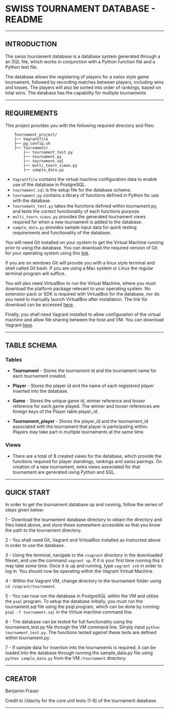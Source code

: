 # **SWISS TOURNAMENT DATABASE - README** 

----------


## INTRODUCTION 

The swiss tournament database is a database system generated through a an SQL file, which works in conjunction with a Python function file and a Python test file. 

The database allows the registering of players for a swiss style game tournament, followed by recording matches between players, including wins and losses. The players will also be sorted into order of rankings, based on total wins. The database has the capability for multiple tournaments

----------


## REQUIREMENTS 

This project provides you with the following required directory and files:

```
	Tournament_project/
	├── Vagrantfile
	├── pg_config.sh
	├── Tournament/
		├── tournament_test.py
		├── tournament.py
		├── tournament.sql
		├── multi_tourn_views.py
		├── sample_data.py
```
- `Vagrantfile` contains the virtual machine configuration data to enable use of the database in PostgreSQL.
- `tournament.sql` is the setup file for the database schema.
- `tournament.py` contains a library of functions defined in Python for use with the database.
- `tournament_test.py` takes the functions defined within tournament.py, and tests the correct functionality of each functions purpose. 
- `multi_tourn_views.py` provides the generated tournament views required for when a new tournament is added to the database.
- `sample_data.py` provides sample input data for quick testing requirements and functionality of the database.

You will need Git installed on your system to get the Virtual Machine running prior to using the database. You can download the required version of Git for your operating system using this [link](http://git-scm.com/downloads).

If you are on windows Git will provide you with a linux style terminal and shell called Git bash. If you are using a Mac system or Linux the regular terminal program will suffice. 

You will also need VirtualBox to run the Virtual Machine, where you must download the platform package relevant to your operating system. No extension pack or SDK is required with VirtualBox for the database, nor do you need to manually launch VirtualBox after installation. The link for download can be accessed [here](https://www.virtualbox.org). 

Finally, you shall need Vagrant installed to allow configuration of the virtual machine and allow file sharing between the host and VM. You can download Vagrant [here](https://www.vagrantup.com).

---------


## TABLE SCHEMA 

### Tables 

- **Tournament** - Stores the tournament id and the tournament name for each tournament created.

- **Player** - Stores the player id and the name of each registered player inserted into the database.

- **Game** - Stores the unique game id, winner reference and looser reference for each game played. The winner and looser references are foreign keys of the Player table player_id.

- **Tournament_player** - Stores the player_id and the tournament_id associated with the tournament that player is participating within. Players may take part in multiple tournaments at the same time.

### Views 

- There are a total of 8 created views for the database, which provide the functions required for player standings, rankings and swiss pairings. On creation of a new tournament, extra views associated for that tournament are generated using Python and SQL.

---------


## QUICK START 

In order to get the tournament database up and running, follow the series of steps given below:

1 - Download the tournament database directory to obtain the directory and files listed above, and store these somewhere accessible so that you know the path to the tournament directory.

2 - You shall need Git, Vagrant and VirtualBox installed as instructed above in order to use the database.

3 - Using the terminal, navigate to the `/vagrant` directory in the downloaded fileset, and use the command `vagrant up`. If it is your first time running this it may take some time. Once it is up and running, type `vagrant ssh` in order to log in. You should now be operating within the Vagrant Virtual Machine. 

4 - Within the Vagrant VM, change directory to the tournament folder using `cd /vagrant/tournament`.

5 - You can now run the database in PostgreSQL within the VM and utilise the `psql` program. To setup the database initially, you must run the tournament.sql file using the psql program, which can be done by running: 
	`psql -f tournament.sql`
in the Virtual machine command line.

6 - The database can be tested for full functionality using the tournament_test.py file through the VM command line. Simply input `python tournament_test.py`. The functions tested against these tests are defined within tournament.py.

7 - If sample data for insertion into the tournaments is required, it can be loaded into the database through running the sample_data.py file using `python sample_data.py` from the VM `/tournament` directory.

--------


## CREATOR 

Benjamin Fraser

Credit to Udacity for the core unit tests (1-8) of the tournament database. 

--------
